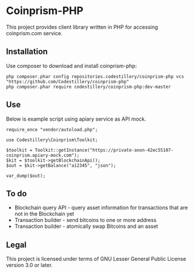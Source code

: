 # Coinprism-PHP

This project provides client library written in PHP for accessing coinprism.com service.

## Installation

Use composer to download and install coinprism-php:

```
php composer.phar config repositories.codestillery/coinprism-php vcs "https://github.com/Codestillery/coinprism-php"
php composer.phar require codestillery/coinprism-php:dev-master
```

## Use

Below is example script using apiary service as API mock.

```
require_once "vendor/autoload.php";

use Codestillery\Coinprism\Toolkit;

$toolkit = Toolkit::getInstance("https://private-anon-42ec55107-coinprism.apiary-mock.com");
$kit = $toolkit->getBlockchainApi();
$out = $kit->getBalance("a12345", "json");

var_dump($out);
```

## To do

* Blockchain query API - query asset information for transactions that are not in the Blockchain yet
* Transaction builder - send bitcoins to one or more address
* Transaction builder - atomically swap Bitcoins and an asset

## Legal

This project is licensed under terms of GNU Lesser General Public License version 3.0 or later.
